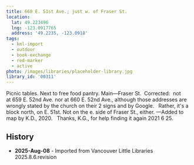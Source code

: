 ```yaml
---
title: 660 E. 51st Ave.; just w. of Fraser St.
location:
  lat: 49.223496
  lng: -123.0917765
  address: '49.2235, -123.0918'
tags:
  - kml-import
  - outdoor
  - book-exchange
  - red-marker
  - active
photo: /images/libraries/placeholder-library.jpg
library_id: '00311'
---
```

Picnic tables. Next to free food pantry. 
 Main—Fraser St.  
Corrected:  not at 659 E. 52nd Ave. nor at
660 E. 52nd Ave., although those addresses are wrongly stated by the church on their 2 signs and by Google.   
Rather, it's a block north, on E. 51st.
Not on the e. side of Fraser St., either.
—Added to map by K.D., 2020.  
Thanks, K.G., for help finding it again 2021 6 25.

## History
- **2025-Aug-08** - Imported from Vancouver Little Libraries 2025.8.6.revision
